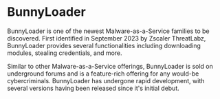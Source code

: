 # BunnyLoader

BunnyLoader is one of the newest Malware-as-a-Service families to be discovered. 
First identified in September 2023 by Zscaler ThreatLabz, BunnyLoader provides
several functionalities including downloading modules, stealing credentials, and more.

Similar to other Malware-as-a-Service offerings, BunnyLoader is sold on underground
forums and is a feature-rich offering for any would-be cybercriminals. BunnyLoader 
has undergone rapid development, with several versions having been released since
it's initial debut.